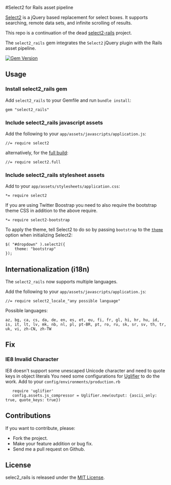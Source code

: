 #Select2 for Rails asset pipeline

[Select2](https://github.com/select2/select2) is a jQuery based replacement for select boxes. It supports searching, remote data sets, and infinite scrolling of results.

This repo is a continuation of the dead [select2-rails](https://github.com/argerim/select2-rails) project.

The `select2_rails` gem integrates the `Select2` jQuery plugin with the Rails asset pipeline.

[![Gem Version](https://badge.fury.io/rb/select2-rails.png)](http://badge.fury.io/rb/select2-rails)

## Usage

### Install select2_rails gem

Add `select2_rails` to your Gemfile and run `bundle install`:

	gem "select2_rails"

### Include select2_rails javascript assets

Add the following to your `app/assets/javascripts/application.js`:

	//= require select2

alternatively, for the [full build](http://select2.github.io#builds):

    //= require select2.full

### Include select2_rails stylesheet assets

Add to your `app/assets/stylesheets/application.css`:

	*= require select2

If you are using Twitter Boostrap you need to also require the bootstrap theme CSS in addition to the above require.

	*= require select2-bootstrap

To apply the theme, tell Select2 to do so by passing `bootstrap` to the [`theme`](https://select2.github.io/examples.html#themes) option when initializing Select2:

    $( "#dropdown" ).select2({
        theme: "bootstrap"
    });

## Internationalization (i18n)

The `select2_rails` now supports multiple languages.

Add the following to your `app/assets/javascripts/application.js`:

	//= require select2_locale_"any possible language"

Possible languages:

	az, bg, ca, cs, da, de, en, es, et, eu, fi, fr, gl, hi, hr, hu, id, is, it, lt, lv, mk, nb, nl, pl, pt-BR, pt, ro, ru, sk, sr, sv, th, tr, uk, vi, zh-CN, zh-TW

## Fix
### IE8 Invalid Character
IE8 doesn't support some unescaped Unicode character and need to quote keys in object literals
You need some configurations for [Uglifier](https://github.com/lautis/uglifier) to do the work.
Add to your `config/environments/production.rb`

       require 'uglifier'
       config.assets.js_compressor = Uglifier.new(output: {ascii_only: true, quote_keys: true})

## Contributions

If you want to contribute, please:

* Fork the project.
* Make your feature addition or bug fix.
* Send me a pull request on Github.

## License

selec2_rails is released under the [MIT License](http://www.opensource.org/licenses/MIT).
